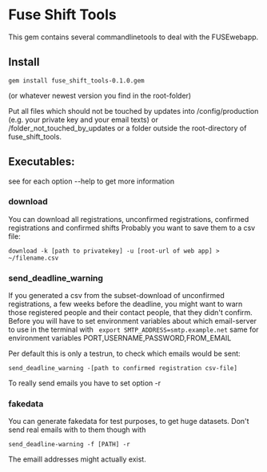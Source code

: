 # Fuse Shift Tools

This gem contains several commandlinetools to deal with the FUSEwebapp.

## Install
```
gem install fuse_shift_tools-0.1.0.gem
```
(or whatever newest version you find in the root-folder)

Put all files which should not be touched by updates into /config/production (e.g. your private key and your email texts) or /folder_not_touched_by_updates or a folder outside the root-directory of fuse_shift_tools.

## Executables:
see for each option --help to get more information

### download
You can download all registrations, unconfirmed registrations, confirmed registrations and confirmed shifts
Probably you want to save them to a csv file:
```
download -k [path to privatekey] -u [root-url of web app] > ~/filename.csv
```
### send_deadline_warning
If you generated a csv from the subset-download of unconfirmed registrations, a few weeks before the deadline, you might want to warn those registered people and their contact people, that they didn't confirm. 
Before you will have to set environment variables about which email-server to use in the terminal with 
``` export SMTP_ADDRESS=smtp.example.net```
same for environment variables PORT,USERNAME,PASSWORD,FROM_EMAIL

Per default this is only a testrun, to check which emails would be sent:
```
send_deadline_warning -[path to confirmed registration csv-file]
```
To really send emails you have to set option -r 

### fakedata

You can generate fakedata for test purposes, to get huge datasets. Don't send real emails with to them though with
```
send_deadline-warning -f [PATH] -r 
```
The emaill addresses might actually exist.
